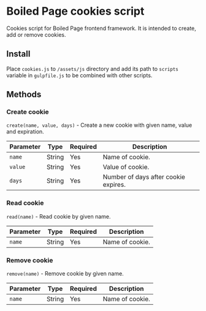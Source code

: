 # Boiled Page cookies script

Cookies script for Boiled Page frontend framework. It is intended to create, add or remove cookies.

## Install

Place `cookies.js` to `/assets/js` directory and add its path to `scripts` variable in `gulpfile.js` to be combined with other scripts.

## Methods

### Create cookie

`create(name, value, days)` - Create a new cookie with given name, value and expiration.

Parameter | Type | Required | Description
----------|------|----------|------------
`name` | String | Yes | Name of cookie.
`value` | String | Yes | Value of cookie.
`days` | String | Yes | Number of days after cookie expires.

### Read cookie

`read(name)` - Read cookie by given name.

Parameter | Type | Required | Description
----------|------|----------|------------
`name` | String | Yes | Name of cookie.

### Remove cookie

`remove(name)` - Remove cookie by given name.

Parameter | Type | Required | Description
----------|------|----------|------------
`name` | String | Yes | Name of cookie.
